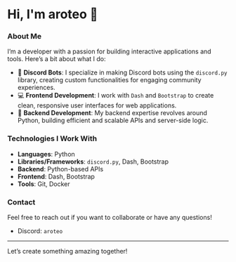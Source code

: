 # Hi, I'm aroteo 👋

### About Me
I’m a developer with a passion for building interactive applications and tools. Here’s a bit about what I do:

- 🚀 **Discord Bots**: I specialize in making Discord bots using the `discord.py` library, creating custom functionalities for engaging community experiences.
- 💻 **Frontend Development**: I work with `Dash` and `Bootstrap` to create clean, responsive user interfaces for web applications.
- 🔧 **Backend Development**: My backend expertise revolves around Python, building efficient and scalable APIs and server-side logic.

### Technologies I Work With
- **Languages**: Python
- **Libraries/Frameworks**: `discord.py`, Dash, Bootstrap
- **Backend**: Python-based APIs
- **Frontend**: Dash, Bootstrap
- **Tools**: Git, Docker

### Contact
Feel free to reach out if you want to collaborate or have any questions!

- Discord: `aroteo`

---

Let’s create something amazing together!
